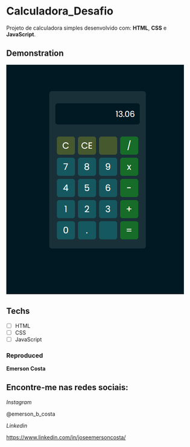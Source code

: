 # Calculadora_Desafio

 Projeto de calculadora simples desenvolvido com: **HTML**, **CSS** e **JavaScript**.

## Demonstration

<img src="./img/result.png" alt="Exemplo">

## Techs

* [ ] HTML
* [ ] CSS
* [ ] JavaScript

### Reproduced

**Emerson Costa**

## Encontre-me nas redes sociais: 

*Instagram*

@emerson_b_costa

*Linkedin*

https://www.linkedin.com/in/joseemersoncosta/

